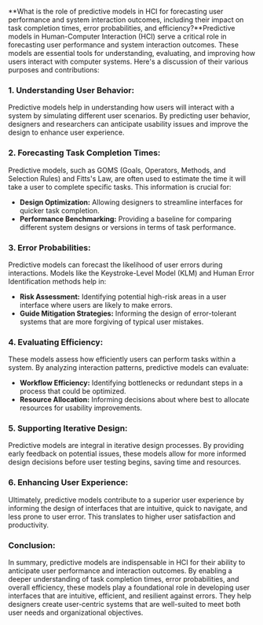 **What is the role of predictive models in HCI for forecasting user performance and system interaction outcomes, including their impact on task completion times, error probabilities, and efficiency?**Predictive models in Human-Computer Interaction (HCI) serve a critical role in forecasting user performance and system interaction outcomes. These models are essential tools for understanding, evaluating, and improving how users interact with computer systems. Here's a discussion of their various purposes and contributions:

### 1. Understanding User Behavior:

Predictive models help in understanding how users will interact with a system by simulating different user scenarios. By predicting user behavior, designers and researchers can anticipate usability issues and improve the design to enhance user experience.

### 2. Forecasting Task Completion Times:

Predictive models, such as GOMS (Goals, Operators, Methods, and Selection Rules) and Fitts's Law, are often used to estimate the time it will take a user to complete specific tasks. This information is crucial for:

- **Design Optimization:** Allowing designers to streamline interfaces for quicker task completion.
- **Performance Benchmarking:** Providing a baseline for comparing different system designs or versions in terms of task performance.

### 3. Error Probabilities:

Predictive models can forecast the likelihood of user errors during interactions. Models like the Keystroke-Level Model (KLM) and Human Error Identification methods help in:

- **Risk Assessment:** Identifying potential high-risk areas in a user interface where users are likely to make errors.
- **Guide Mitigation Strategies:** Informing the design of error-tolerant systems that are more forgiving of typical user mistakes.

### 4. Evaluating Efficiency:

These models assess how efficiently users can perform tasks within a system. By analyzing interaction patterns, predictive models can evaluate:

- **Workflow Efficiency:** Identifying bottlenecks or redundant steps in a process that could be optimized.
- **Resource Allocation:** Informing decisions about where best to allocate resources for usability improvements.

### 5. Supporting Iterative Design:

Predictive models are integral in iterative design processes. By providing early feedback on potential issues, these models allow for more informed design decisions before user testing begins, saving time and resources.

### 6. Enhancing User Experience:

Ultimately, predictive models contribute to a superior user experience by informing the design of interfaces that are intuitive, quick to navigate, and less prone to user error. This translates to higher user satisfaction and productivity.

### Conclusion:

In summary, predictive models are indispensable in HCI for their ability to anticipate user performance and interaction outcomes. By enabling a deeper understanding of task completion times, error probabilities, and overall efficiency, these models play a foundational role in developing user interfaces that are intuitive, efficient, and resilient against errors. They help designers create user-centric systems that are well-suited to meet both user needs and organizational objectives.